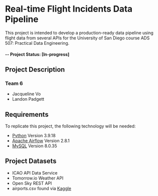 # Real-time Flight Incidents Data Pipeline

This project is intended to develop a production-ready data pipeline using flight data from several APIs for the University of San Diego course ADS 507: Practical Data Engineering.

#### -- Project Status: [In-progress]

## Project Description

### Team 6
* Jacqueline Vo
* Landon Padgett

## Requirements

To replicate this project, the following technology will be needed:
- [Python](https://www.python.org/) Version 3.9.18
- [Apache Airflow](https://airflow.apache.org/) Version 2.8.1
- [MySQL](https://www.mysql.com/) Version 8.0.35

## Project Datasets
- ICAO API Data Service
- Tomorrow.io Weather API
- Open Sky REST API
- airports.csv found via [Kaggle](https://www.kaggle.com/datasets/tylerx/flights-and-airports-data?select=airports.csv)
